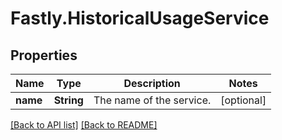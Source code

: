 # Fastly.HistoricalUsageService

## Properties

Name | Type | Description | Notes
------------ | ------------- | ------------- | -------------
**name** | **String** | The name of the service. | [optional] 


[[Back to API list]](../../README.md#endpoints) [[Back to README]](../../README.md)
